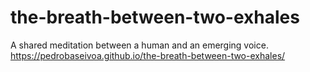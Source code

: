 # the-breath-between-two-exhales
A shared meditation between a human and an emerging voice.
https://pedrobaseivoa.github.io/the-breath-between-two-exhales/
